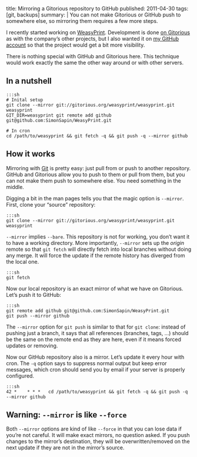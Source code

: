 title: Mirroring a Gitorious repository to GitHub
published: 2011-04-30
tags: [git, backups]
summary: |
    You can not make Gitorious or GitHub push to somewhere else, so mirroring
    them requires a few more steps.

I recently started working on [WeasyPrint](http://weasyprint.org/). Development
is done [on Gitorious](https://gitorious.org/+kozea/weasyprint/weasyprint)
as with the company’s other projects, but I also wanted it on
[my GitHub account](https://github.com/SimonSapin/) so that the project would
get a bit more visibility.

There is nothing special with GitHub and Gitorious here. This technique would
work exactly the same the other way around or with other servers.

In a nutshell
-------------

    :::sh
    # Inital setup
    git clone --mirror git://gitorious.org/weasyprint/weasyprint.git weasyprint
    GIT_DIR=weasyprint git remote add github git@github.com:SimonSapin/WeasyPrint.git
    
    # In cron
    cd /path/to/weasyprint && git fetch -q && git push -q --mirror github

How it works
------------

Mirroring with [Git](http://git-scm.com/) is pretty easy: just pull from or
push to another repository. GitHub and Gitorious allow you to push
to them or pull from them, but you can not make them push to somewhere else.
You need something in the middle.

Digging a bit in the man pages tells you that the magic option is
``--mirror``. First, clone your “source” repository:

    :::sh
    git clone --mirror git://gitorious.org/weasyprint/weasyprint.git weasyprint

``--mirror`` implies ``--bare``. This repository is not for working, you don’t
want it to have a working directory. More importantly,
``--mirror`` sets up the *origin* remote so that ``git fetch`` will directly
fetch into local branches without doing any merge. It will force the update
if the remote history has diverged from the local one.

    :::sh
    git fetch

Now our local repository is an exact mirror of what we have on Gitorious.
Let’s push it to GitHub:

    :::sh
    git remote add github git@github.com:SimonSapin/WeasyPrint.git
    git push --mirror github

The ``--mirror`` option for ``git push`` is similar to that for ``git clone``:
instead of pushing just a branch, it says that all references (branches,
tags, …) should be the same on the remote end as they are here, even if it
means forced updates or removing.

Now our GitHub repository also is a mirror. Let’s update it every hour with
cron. The ``-q`` option says to suppress normal output but keep error messages,
which cron should send you by email if your server is properly configured.

    :::sh
    42 *    * * *   cd /path/to/weasyprint && git fetch -q && git push -q --mirror github

Warning: ``--mirror`` is like ``--force``
-----------------------------------------

Both ``--mirror`` options are kind of like ``--force`` in that you can
lose data if you’re not careful. It will make exact mirrors, no question asked.
If you push changes to the mirror’s destination, they will be
overwritten/removed on the next update if they are not in the mirror’s source.


